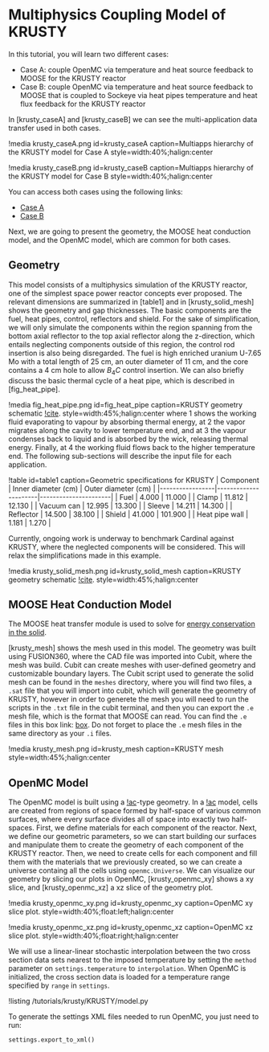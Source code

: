 # Multiphysics Coupling Model of KRUSTY

In this tutorial, you will learn two different cases:

- Case A: couple OpenMC via temperature and heat source feedback to MOOSE for the KRUSTY reactor
- Case B: couple OpenMC via temperature and heat source feedback to MOOSE that is coupled to Sockeye via heat pipes temperature and heat flux feedback for the KRUSTY reactor



In [krusty_caseA] and [krusty_caseB] we can see the multi-application data transfer used in both cases.

!media krusty_caseA.png
  id=krusty_caseA
  caption=Multiapps hierarchy of the KRUSTY model for Case A
  style=width:40%;halign:center
  
!media krusty_caseB.png
  id=krusty_caseB
  caption=Multiapps hierarchy of the KRUSTY model for Case B
  style=width:40%;halign:center

You can access both cases using the following links:

- [Case A](KRUSTY.md)
- [Case B](KRUSTYB.md)

Next, we are going to present the geometry, the MOOSE heat conduction model, and the OpenMC model, which are common for both cases.

## Geometry

This model consists of a multiphysics simulation of the KRUSTY reactor, one of the simplest space power reactor concepts ever proposed. The relevant dimensions are summarized in [table1] and in [krusty_solid_mesh] shows the geometry and gap thicknesses. The basic components are the fuel, heat pipes, control, reflectors and shield. For the sake of simplification, we will only simulate the components within the region spanning from the bottom axial reflector to the top axial reflector along the z-direction, which entails neglecting components outside of this region, the control rod insertion is also being disregarded. The fuel is high enriched uranium U-7.65 Mo with a total length of 25 cm, an outer diameter of 11 cm, and the core contains a 4 cm hole to allow $B_4C$ control insertion. We can also briefly discuss the basic thermal cycle of a heat pipe, which is described in [fig_heat_pipe].

!media fig_heat_pipe.png
  id=fig_heat_pipe
  caption=KRUSTY geometry schematic [!cite](wikiHP).
  style=width:45%;halign:center
where $1$ shows the working fluid evaporating to vapour by absorbing thermal energy, at $2$ the vapor migrates along the cavity to lower temperature end, and at $3$ the vapour condenses back to liquid and is absorbed by the wick, releasing thermal energy. Finally, at $4$ the working fluid flows back to the higher temperature end. The following sub-sections will describe the input file for each application.

!table id=table1 caption=Geometric specifications for KRUSTY
| Component       | Inner diameter (cm)  | Outer diameter (cm)  |
|-----------------|----------------------|----------------------|
| Fuel            | 4.000                | 11.000               |
| Clamp           | 11.812               | 12.130               |
| Vacuum can      | 12.995               | 13.300               |
| Sleeve          | 14.211               | 14.300               |
| Reflector       | 14.500               | 38.100               |
| Shield          | 41.000               | 101.900              |
| Heat pipe wall  | 1.181                | 1.270                |


Currently, ongoing work is underway to benchmark Cardinal against KRUSTY, where the neglected components will be considered. This will relax the simplifications made in this example.


!media krusty_solid_mesh.png
  id=krusty_solid_mesh
  caption=KRUSTY geometry schematic [!cite](PostonGibsonGodfroy2020).
  style=width:45%;halign:center

## MOOSE Heat Conduction Model

The MOOSE heat transfer module is used to solve for
[energy conservation in the solid](theory/heat_eqn.md).

[krusty_mesh] shows the mesh used in this model. The geometry was built using FUSION360, where the CAD file was imported into Cubit, where the mesh was build. Cubit can create meshes with user-defined geometry and customizable boundary layers. The Cubit script used to generate the solid mesh can be found in the `meshes` directory, where you will find two files, a `.sat` file that you will import into cubit, which will generate the geometry of KRUSTY, however in order to generete the mesh you will need to run the scripts in the `.txt` file in the cubit terminal, and then you can export the `.e` mesh file, which is the format that MOOSE can read. You can find the `.e` files in this box link: [box](https://anl.app.box.com/s/irryqrx97n5vi4jmct1e3roqgmhzic89/folder/141527707499). Do not forget to place the `.e` mesh files in the same directory as your `.i` files.

!media krusty_mesh.png
  id=krusty_mesh
  caption=KRUSTY mesh
  style=width:45%;halign:center

## OpenMC Model

The OpenMC model is built using a [!ac](CSG)-type geometry. In a [!ac](CSG) model, cells are created from regions of space formed by half-space of various common surfaces, where every surface divides all of space into exactly two half-spaces. First, we define materials for each component of the reactor. Next, we define our geometric parameters, so we can start building our surfaces and manipulate them to create the geometry of each component of the KRUSTY reactor. Then, we need to create cells for each component and fill them with the materials that we previously created, so we can create a universe containg all the cells using `openmc.Universe`. We can visualize our geometry by slicing our plots in OpenMC, [krusty_openmc_xy] shows a xy slice, and [krusty_openmc_xz] a xz slice of the geometry plot.

!media krusty_openmc_xy.png
  id=krusty_openmc_xy
  caption=OpenMC xy slice plot.
  style=width:40%;float:left;halign:center

!media krusty_openmc_xz.png
  id=krusty_openmc_xz
  caption=OpenMC xz slice plot.
  style=width:40%;float:right;halign:center


We will use a linear-linear stochastic interpolation between the two cross section data sets nearest to the imposed temperature by setting the `method` parameter on `settings.temperature` to `interpolation`. When OpenMC is initialized, the cross section data is loaded for a temperature range specified by `range` in `settings`. 

!listing /tutorials/krusty/KRUSTY/model.py

To generate the settings XML files needed to run OpenMC, you just need to run: 

```
settings.export_to_xml()
```

